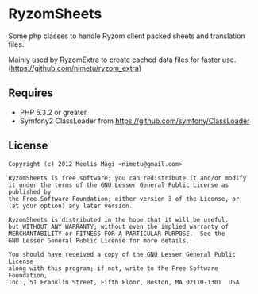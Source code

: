 
RyzomSheets
============
Some php classes to handle Ryzom client packed sheets and translation files.

Mainly used by RyzomExtra to create cached data files for faster use. (https://github.com/nimetu/ryzom_extra)

Requires
--------
* PHP 5.3.2 or greater
* Symfony2 ClassLoader from https://github.com/symfony/ClassLoader

License
--------
	Copyright (c) 2012 Meelis Mägi <nimetu@gmail.com>

	RyzomSheets is free software; you can redistribute it and/or modify
	it under the terms of the GNU Lesser General Public License as published by
	the Free Software Foundation; either version 3 of the License, or
	(at your option) any later version.

	RyzomSheets is distributed in the hope that it will be useful,
	but WITHOUT ANY WARRANTY; without even the implied warranty of
	MERCHANTABILITY or FITNESS FOR A PARTICULAR PURPOSE.  See the
	GNU Lesser General Public License for more details.

	You should have received a copy of the GNU Lesser General Public License
	along with this program; if not, write to the Free Software Foundation,
	Inc., 51 Franklin Street, Fifth Floor, Boston, MA 02110-1301  USA
